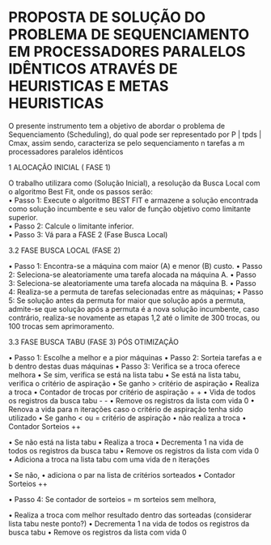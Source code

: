 # PROPOSTA DE SOLUÇÃO DO PROBLEMA DE SEQUENCIAMENTO EM PROCESSADORES PARALELOS IDÊNTICOS ATRAVÉS DE HEURISTICAS E METAS HEURISTICAS 


O presente instrumento tem a objetivo de abordar o problema de Sequenciamento (Scheduling), 
do qual pode ser representado por P | tpds | Cmax, assim sendo, caracteriza se pelo sequenciamento n tarefas a m processadores paralelos idênticos

1 ALOCAÇÃO INICIAL ( FASE 1) 

O trabalho utilizara como (Solução Inicial), a resolução da Busca Local com o algoritmo Best Fit, onde os passos serão:  
•	Passo 1: Execute o algoritmo BEST FIT e armazene a solução encontrada como solução incumbente e seu valor de função objetivo como limitante superior.  
•	Passo 2: Calcule o limitante inferior.  
•	Passo 3: Vá para a FASE 2 (Fase Busca Local)  

3.2 FASE BUSCA LOCAL  (FASE 2)

•	Passo 1: Encontra-se a máquina com maior (A) e menor (B) custo. 
•	Passo 2: Seleciona-se aleatoriamente uma tarefa alocada na máquina A. 
•	Passo 3: Seleciona-se aleatoriamente uma tarefa alocada na máquina B. 
•	Passo 4: Realiza-se a permuta de tarefas selecionadas entre as máquinas; 
•	Passo 5: Se solução antes da permuta for maior que solução após a permuta, admite-se que solução após a permuta é a nova solução incumbente, caso contrário, realiza-se novamente as etapas 1,2 até o limite de 300 trocas, ou 100 trocas sem aprimoramento. 

3.3	FASE BUSCA TABU (FASE 3) PÓS OTIMIZAÇÃO

•	Passo 1: Escolhe a melhor e a pior máquinas
•	Passo 2: Sorteia tarefas a e b dentro destas duas máquinas
•	Passo 3: Verifica se a troca oferece melhora
•	Se sim, verifica se está na lista tabu
•	Se está na lista tabu, verifica o critério de aspiração
•	Se ganho > critério de aspiração
•	Realiza a troca
•	Contador de trocas por critério de aspiração + +
•	Vida de todos os registros da busca tabu - - 
•	Remove os registros da lista com vida 0
•	Renova a vida para n iterações caso o critério de aspiração tenha sido utilizado
•	Se ganho < ou = critério de aspiração 
•	não realiza a troca
•	Contador Sorteios ++ 

•	Se não está na lista tabu
•	Realiza a troca
•	Decrementa 1 na vida de todos os registros da busca tabu
•	Remove os registros da lista com vida 0
•	Adiciona a troca na lista tabu com uma vida de n iterações

•	Se não,
•	adiciona o par na lista de critérios sorteados 
•	Contador Sorteios ++ 

•	Passo 4: Se contador de sorteios = m sorteios sem melhora, 
  
•	Realiza a troca com melhor resultado dentro das sorteadas (considerar lista tabu neste ponto?)
•	Decrementa 1 na vida de todos os registros da busca tabu
•	Remove os registros da lista com vida 0
